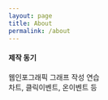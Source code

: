 ```yaml
---
layout: page
title: About
permalink: /about
---
```


#### 제작 동기

웹인포그래픽 그래프 작성 연습<br>
차트, 클릭이벤트, 온이벤트 등

